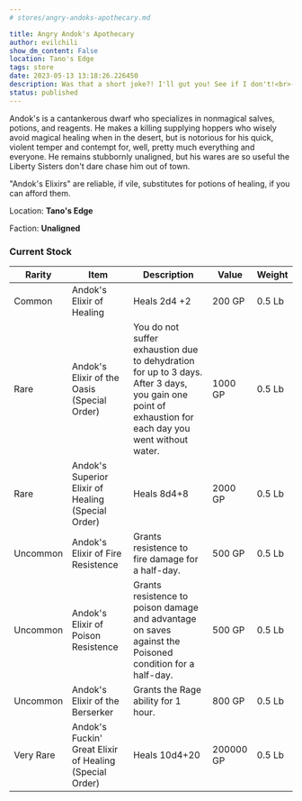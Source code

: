 ```yaml
---
# stores/angry-andoks-apothecary.md

title: Angry Andok's Apothecary
author: evilchili
show_dm_content: False
location: Tano's Edge
tags: store
date: 2023-05-13 13:18:26.226450
description: Was that a short joke?! I'll gut you! See if I don't!<br>--Andok
status: published
---
```


Andok's is a cantankerous dwarf who specializes in nonmagical salves, potions,
and reagents. He makes a killing supplying hoppers who wisely avoid magical
healing when in the desert, but is notorious for his quick, violent temper and
contempt for, well, pretty much everything and everyone. He remains stubbornly
unaligned, but his wares are so useful the Liberty Sisters don't dare chase him
out of town.

"Andok's Elixirs" are reliable, if vile, substitutes for potions of healing, if you can afford them.

Location: **Tano's Edge**

Faction: **Unaligned**


### Current Stock

| Rarity    | Item                                                    | Description                                                                                                                                           | Value     | Weight |
| --------- | ------------------------------------------------------- | ----------------------------------------------------------------------------------------------------------------------------------------------------- | --------- | ------ |
| Common    | Andok's Elixir of Healing                               | Heals 2d4 +2                                                                                                                                          | 200 GP    | 0.5 Lb |
| Rare      | Andok's Elixir of the Oasis (Special Order)             | You do not suffer exhaustion due to dehydration for up to 3 days. After 3 days, you gain one point of exhaustion for each day you went without water. | 1000 GP   | 0.5 Lb |
| Rare      | Andok's Superior Elixir of Healing (Special Order)      | Heals 8d4+8                                                                                                                                           | 2000 GP   | 0.5 Lb |
| Uncommon  | Andok's Elixir of Fire Resistence                       | Grants resistence to fire damage for a half-day.                                                                                                      | 500 GP    | 0.5 Lb |
| Uncommon  | Andok's Elixir of Poison Resistence                     | Grants resistence to poison damage and advantage on saves against the Poisoned condition for a half-day.                                              | 500 GP    | 0.5 Lb |
| Uncommon  | Andok's Elixir of the Berserker                         | Grants the Rage ability for 1 hour.                                                                                                                   | 800 GP    | 0.5 Lb |
| Very Rare | Andok's Fuckin' Great Elixir of Healing (Special Order) | Heals 10d4+20                                                                                                                                         | 200000 GP | 0.5 Lb | 
